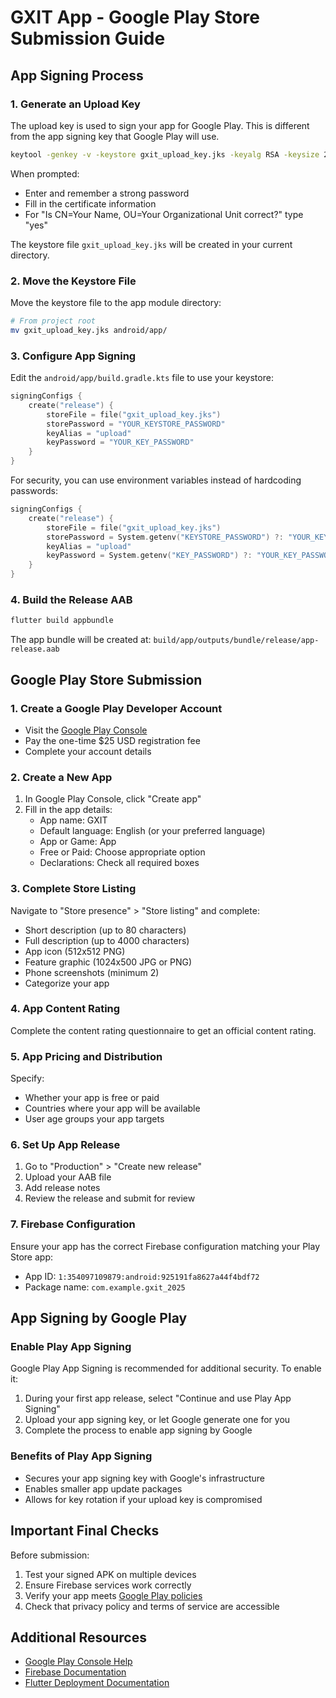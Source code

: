 # GXIT App - Google Play Store Submission Guide

## App Signing Process

### 1. Generate an Upload Key

The upload key is used to sign your app for Google Play. This is different from the app signing key that Google Play will use.

```bash
keytool -genkey -v -keystore gxit_upload_key.jks -keyalg RSA -keysize 2048 -validity 10000 -alias upload -storetype PKCS12
```

When prompted:
- Enter and remember a strong password
- Fill in the certificate information
- For "Is CN=Your Name, OU=Your Organizational Unit correct?" type "yes"

The keystore file `gxit_upload_key.jks` will be created in your current directory.

### 2. Move the Keystore File

Move the keystore file to the app module directory:

```bash
# From project root
mv gxit_upload_key.jks android/app/
```

### 3. Configure App Signing

Edit the `android/app/build.gradle.kts` file to use your keystore:

```kotlin
signingConfigs {
    create("release") {
        storeFile = file("gxit_upload_key.jks")
        storePassword = "YOUR_KEYSTORE_PASSWORD"
        keyAlias = "upload"
        keyPassword = "YOUR_KEY_PASSWORD"
    }
}
```

For security, you can use environment variables instead of hardcoding passwords:

```kotlin
signingConfigs {
    create("release") {
        storeFile = file("gxit_upload_key.jks")
        storePassword = System.getenv("KEYSTORE_PASSWORD") ?: "YOUR_KEYSTORE_PASSWORD"
        keyAlias = "upload"
        keyPassword = System.getenv("KEY_PASSWORD") ?: "YOUR_KEY_PASSWORD"
    }
}
```

### 4. Build the Release AAB

```bash
flutter build appbundle
```

The app bundle will be created at:
`build/app/outputs/bundle/release/app-release.aab`

## Google Play Store Submission

### 1. Create a Google Play Developer Account

- Visit the [Google Play Console](https://play.google.com/console/signup)
- Pay the one-time $25 USD registration fee
- Complete your account details

### 2. Create a New App

1. In Google Play Console, click "Create app"
2. Fill in the app details:
   - App name: GXIT
   - Default language: English (or your preferred language)
   - App or Game: App
   - Free or Paid: Choose appropriate option
   - Declarations: Check all required boxes

### 3. Complete Store Listing

Navigate to "Store presence" > "Store listing" and complete:

- Short description (up to 80 characters)
- Full description (up to 4000 characters)
- App icon (512x512 PNG)
- Feature graphic (1024x500 JPG or PNG)
- Phone screenshots (minimum 2)
- Categorize your app

### 4. App Content Rating

Complete the content rating questionnaire to get an official content rating.

### 5. App Pricing and Distribution

Specify:
- Whether your app is free or paid
- Countries where your app will be available
- User age groups your app targets

### 6. Set Up App Release

1. Go to "Production" > "Create new release"
2. Upload your AAB file
3. Add release notes
4. Review the release and submit for review

### 7. Firebase Configuration

Ensure your app has the correct Firebase configuration matching your Play Store app:

- App ID: `1:354097109879:android:925191fa8627a44f4bdf72`
- Package name: `com.example.gxit_2025`

## App Signing by Google Play

### Enable Play App Signing

Google Play App Signing is recommended for additional security. To enable it:

1. During your first app release, select "Continue and use Play App Signing"
2. Upload your app signing key, or let Google generate one for you
3. Complete the process to enable app signing by Google

### Benefits of Play App Signing

- Secures your app signing key with Google's infrastructure
- Enables smaller app update packages
- Allows for key rotation if your upload key is compromised

## Important Final Checks

Before submission:

1. Test your signed APK on multiple devices
2. Ensure Firebase services work correctly
3. Verify your app meets [Google Play policies](https://play.google.com/about/developer-content-policy/)
4. Check that privacy policy and terms of service are accessible

## Additional Resources

- [Google Play Console Help](https://support.google.com/googleplay/android-developer/)
- [Firebase Documentation](https://firebase.google.com/docs)
- [Flutter Deployment Documentation](https://flutter.dev/docs/deployment/android) 